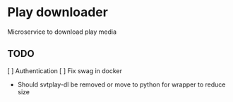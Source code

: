 # Play downloader

Microservice to download play media

## TODO

[ ] Authentication
[ ] Fix swag in docker
* Should svtplay-dl be removed or move to python for wrapper to reduce size 
